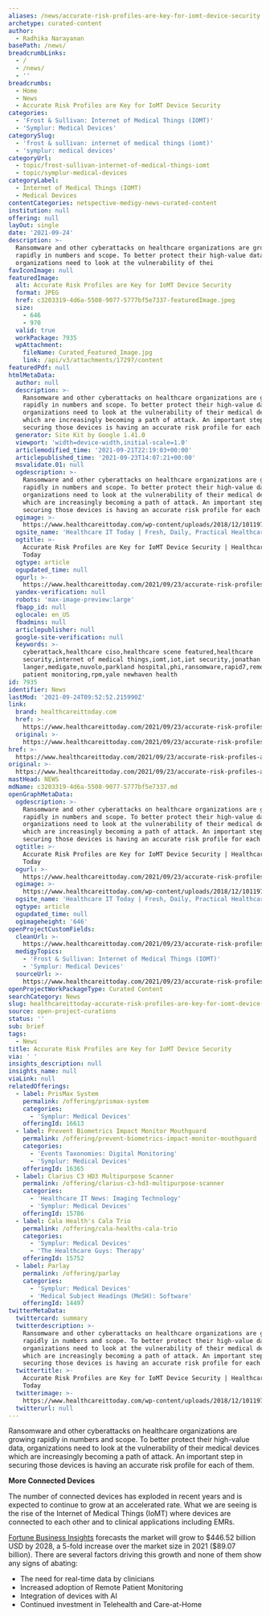```yaml
---
aliases: /news/accurate-risk-profiles-are-key-for-iomt-device-security
archetype: curated-content
author:
  - Radhika Narayanan
basePath: /news/
breadcrumbLinks:
  - /
  - /news/
  - ''
breadcrumbs:
  - Home
  - News
  - Accurate Risk Profiles are Key for IoMT Device Security
categories:
  - 'Frost & Sullivan: Internet of Medical Things (IOMT)'
  - 'Symplur: Medical Devices'
categorySlug:
  - 'frost & sullivan: internet of medical things (iomt)'
  - 'symplur: medical devices'
categoryUrl:
  - topic/frost-sullivan-internet-of-medical-things-iomt
  - topic/symplur-medical-devices
categoryLabel:
  - Internet of Medical Things (IOMT)
  - Medical Devices
contentCategories: netspective-medigy-news-curated-content
institution: null
offering: null
layOut: single
date: '2021-09-24'
description: >-
  Ransomware and other cyberattacks on healthcare organizations are growing
  rapidly in numbers and scope. To better protect their high-value data,
  organizations need to look at the vulnerability of thei
favIconImage: null
featuredImage:
  alt: Accurate Risk Profiles are Key for IoMT Device Security
  format: JPEG
  href: c3203319-4d6a-5508-9077-5777bf5e7337-featuredImage.jpeg
  size:
    - 646
    - 970
  valid: true
  workPackage: 7935
  wpAttachment:
    fileName: Curated_Featured_Image.jpg
    link: /api/v3/attachments/17297/content
featuredPdf: null
htmlMetaData:
  author: null
  description: >-
    Ransomware and other cyberattacks on healthcare organizations are growing
    rapidly in numbers and scope. To better protect their high-value data,
    organizations need to look at the vulnerability of their medical devices
    which are increasingly becoming a path of attack. An important step in
    securing those devices is having an accurate risk profile for each of […]
  generator: Site Kit by Google 1.41.0
  viewport: 'width=device-width,initial-scale=1.0'
  articlemodified_time: '2021-09-21T22:19:03+00:00'
  articlepublished_time: '2021-09-23T14:07:21+00:00'
  msvalidate.01: null
  ogdescription: >-
    Ransomware and other cyberattacks on healthcare organizations are growing
    rapidly in numbers and scope. To better protect their high-value data,
    organizations need to look at the vulnerability of their medical devices
    which are increasingly becoming a path of attack. An important step in
    securing those devices is having an accurate risk profile for each of […]
  ogimage: >-
    https://www.healthcareittoday.com/wp-content/uploads/2018/12/1011970336-970px-medical-devices-patient-monitoring-alarms-alert-fatigue.jpg
  ogsite_name: 'Healthcare IT Today | Fresh, Daily, Practical Healthcare IT Insights'
  ogtitle: >-
    Accurate Risk Profiles are Key for IoMT Device Security | Healthcare IT
    Today
  ogtype: article
  ogupdated_time: null
  ogurl: >-
    https://www.healthcareittoday.com/2021/09/23/accurate-risk-profiles-are-key-for-iomt-device-security/
  yandex-verification: null
  robots: 'max-image-preview:large'
  fbapp_id: null
  oglocale: en_US
  fbadmins: null
  articlepublisher: null
  google-site-verification: null
  keywords: >-
    cyberattack,healthcare ciso,healthcare scene featured,healthcare
    security,internet of medical things,iomt,iot,iot security,jonathan
    langer,medigate,nuvolo,parkland hospital,phi,ransomware,rapid7,remote
    patient monitoring,rpm,yale newhaven health
id: 7935
identifier: News
lastMod: '2021-09-24T09:52:52.215990Z'
link:
  brand: healthcareittoday.com
  href: >-
    https://www.healthcareittoday.com/2021/09/23/accurate-risk-profiles-are-key-for-iomt-device-security/
  original: >-
    https://www.healthcareittoday.com/2021/09/23/accurate-risk-profiles-are-key-for-iomt-device-security/
href: >-
  https://www.healthcareittoday.com/2021/09/23/accurate-risk-profiles-are-key-for-iomt-device-security/
original: >-
  https://www.healthcareittoday.com/2021/09/23/accurate-risk-profiles-are-key-for-iomt-device-security/
mastHead: NEWS
mdName: c3203319-4d6a-5508-9077-5777bf5e7337.md
openGraphMetaData:
  ogdescription: >-
    Ransomware and other cyberattacks on healthcare organizations are growing
    rapidly in numbers and scope. To better protect their high-value data,
    organizations need to look at the vulnerability of their medical devices
    which are increasingly becoming a path of attack. An important step in
    securing those devices is having an accurate risk profile for each of […]
  ogtitle: >-
    Accurate Risk Profiles are Key for IoMT Device Security | Healthcare IT
    Today
  ogurl: >-
    https://www.healthcareittoday.com/2021/09/23/accurate-risk-profiles-are-key-for-iomt-device-security/
  ogimage: >-
    https://www.healthcareittoday.com/wp-content/uploads/2018/12/1011970336-970px-medical-devices-patient-monitoring-alarms-alert-fatigue.jpg
  ogsite_name: 'Healthcare IT Today | Fresh, Daily, Practical Healthcare IT Insights'
  ogtype: article
  ogupdated_time: null
  ogimageheight: '646'
openProjectCustomFields:
  cleanUrl: >-
    https://www.healthcareittoday.com/2021/09/23/accurate-risk-profiles-are-key-for-iomt-device-security/
  medigyTopics:
    - 'Frost & Sullivan: Internet of Medical Things (IOMT)'
    - 'Symplur: Medical Devices'
  sourceUrl: >-
    https://www.healthcareittoday.com/2021/09/23/accurate-risk-profiles-are-key-for-iomt-device-security/
openProjectWorkPackageType: Curated Content
searchCategory: News
slug: healthcareittoday-accurate-risk-profiles-are-key-for-iomt-device-security
source: open-project-curations
status: ''
sub: brief
tags:
  - News
title: Accurate Risk Profiles are Key for IoMT Device Security
via: ' '
insights_description: null
insights_name: null
viaLink: null
relatedOfferings:
  - label: PrisMax System
    permalink: /offering/prismax-system
    categories:
      - 'Symplur: Medical Devices'
    offeringId: 16613
  - label: Prevent Biometrics Impact Monitor Mouthguard
    permalink: /offering/prevent-biometrics-impact-monitor-mouthguard
    categories:
      - 'Events Taxonomies: Digital Monitoring'
      - 'Symplur: Medical Devices'
    offeringId: 16365
  - label: Clarius C3 HD3 Multipurpose Scanner
    permalink: /offering/clarius-c3-hd3-multipurpose-scanner
    categories:
      - 'Healthcare IT News: Imaging Technology'
      - 'Symplur: Medical Devices'
    offeringId: 15786
  - label: Cala Health's Cala Trio
    permalink: /offering/cala-healths-cala-trio
    categories:
      - 'Symplur: Medical Devices'
      - 'The Healthcare Guys: Therapy'
    offeringId: 15752
  - label: Parlay
    permalink: /offering/parlay
    categories:
      - 'Symplur: Medical Devices'
      - 'Medical Subject Headings (MeSH): Software'
    offeringId: 14497
twitterMetaData:
  twittercard: summary
  twitterdescription: >-
    Ransomware and other cyberattacks on healthcare organizations are growing
    rapidly in numbers and scope. To better protect their high-value data,
    organizations need to look at the vulnerability of their medical devices
    which are increasingly becoming a path of attack. An important step in
    securing those devices is having an accurate risk profile for each of […]
  twittertitle: >-
    Accurate Risk Profiles are Key for IoMT Device Security | Healthcare IT
    Today
  twitterimage: >-
    https://www.healthcareittoday.com/wp-content/uploads/2018/12/1011970336-970px-medical-devices-patient-monitoring-alarms-alert-fatigue.jpg
  twitterurl: null
---
```

<p>Ransomware and other cyberattacks on healthcare organizations are growing rapidly in numbers and scope. To better protect their high-value data, organizations need to look at the vulnerability of their medical devices which are increasingly becoming a path of attack. An important step in securing those devices is having an accurate risk profile for each of them.</p><p><strong>More Connected Devices</strong></p><p>The number of connected devices has exploded in recent years and is expected to continue to grow at an accelerated rate. What we are seeing is the rise of the Internet of Medical Things (IoMT) where devices are connected to each other and to clinical applications including EMRs.</p><p><a href="https://www.fortunebusinessinsights.com/internet-of-things-iot-in-healthcare-market-102188">Fortune Business Insights</a> forecasts the market will grow to $446.52 billion USD by 2028, a 5-fold increase over the market size in 2021 ($89.07 billion). There are several factors driving this growth and none of them show any signs of abating:</p><ul><li>The need for real-time data by clinicians</li><li>Increased adoption of Remote Patient Monitoring</li><li>Integration of devices with AI</li><li>Continued investment in Telehealth and Care-at-Home</li></ul>